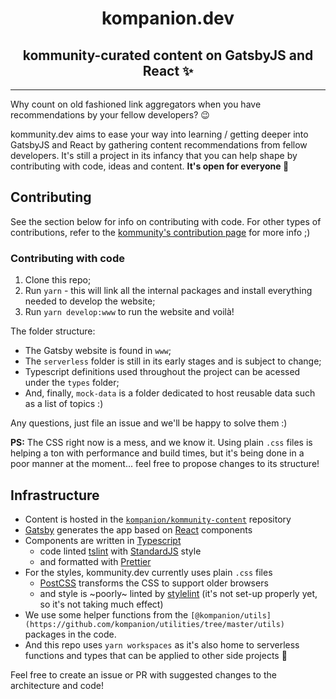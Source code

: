 <h1 style="text-align:center">kompanion.dev</h1>

<h2 style="text-align:center">kommunity-curated content on GatsbyJS and React ✨</h2>

---

Why count on old fashioned link aggregators when you have recommendations by your fellow developers? 😉

kommunity.dev aims to ease your way into learning / getting deeper into GatsbyJS and React by gathering content recommendations from fellow developers. It's still a project in its infancy that you can help shape by contributing with code, ideas and content. **It's open for everyone 🌟**

## Contributing

See the section below for info on contributing with code. For other types of contributions, refer to the [kommunity's contribution page](https://kommunity.dev/contributing) for more info ;)

### Contributing with code

1. Clone this repo;
1. Run `yarn` - this will link all the internal packages and install everything needed to develop the website;
1. Run `yarn develop:www` to run the website and voilà!

The folder structure:

- The Gatsby website is found in `www`;
- The `serverless` folder is still in its early stages and is subject to change;
- Typescript definitions used throughout the project can be acessed under the `types` folder;
- And, finally, `mock-data` is a folder dedicated to host reusable data such as a list of topics :)

Any questions, just file an issue and we'll be happy to solve them :)

**PS:** The CSS right now is a mess, and we know it. Using plain `.css` files is helping a ton with performance and build times, but it's being done in a poor manner at the moment... feel free to propose changes to its structure!

## Infrastructure

- Content is hosted in the [`kompanion/kommunity-content`](https://github.com/kompanion/kommunity-content) repository
- [Gatsby](https://gatsbyjs.org) generates the app based on [React](https://reactjs.org) components
- Components are written in [Typescript](https://www.typescriptlang.org/)
  - code linted [tslint](https://palantir.github.io/tslint/) with [StandardJS](https://standardjs.com/) style
  - and formatted with [Prettier](https://prettier.io/)
- For the styles, kommunity.dev currently uses plain `.css` files
  - [PostCSS](https://postcss.org) transforms the CSS to support older browsers
  - and style is ~poorly~ linted by [stylelint](https://stylelint.io/) (it's not set-up properly yet, so it's not taking much effect)
- We use some helper functions from the `[@kompanion/utils](https://github.com/kompanion/utilities/tree/master/utils)` packages in the code.
- And this repo uses `yarn workspaces` as it's also home to serverless functions and types that can be applied to other side projects 🤗

Feel free to create an issue or PR with suggested changes to the architecture and code!

